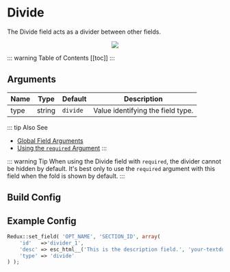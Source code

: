 # Divide

The Divide field acts as a divider between other fields.

<span style="display:block;text-align:center">![](./img/divide.png)</span>

::: warning Table of Contents
[[toc]]
:::

## Arguments
|Name|Type|Default|Description|
|--- |--- |--- |--- |
|type|string|`divide`|Value identifying the field type.|

::: tip Also See
- [Global Field Arguments](../configuration/fields/arguments.md)
- [Using the `required` Argument](../configuration/fields/required.md)
:::

::: warning Tip
When using the Divide field with `required`, the divider cannot be hidden by default. It's best only to use the `required` argument with this field when the fold is shown by default.
:::


## Build Config
<script>
import builder from './divide.json';
export default {
    data () {
        return {
            builder: builder,
            defaults: {}
        };
    }
}
</script>
<builder :builder_json="builder" :builder_defaults="defaults" />


## Example Config
```php
Redux::set_field( 'OPT_NAME', 'SECTION_ID', array(
    'id'   =>'divider_1',
    'desc' => esc_html__('This is the description field.', 'your-textdomain-here'),
    'type' => 'divide'
) );
```

